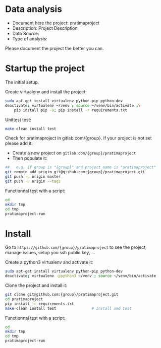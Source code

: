 # Data analysis
- Document here the project: pratimaproject
- Description: Project Description
- Data Source:
- Type of analysis:

Please document the project the better you can.

# Startup the project

The initial setup.

Create virtualenv and install the project:
```bash
sudo apt-get install virtualenv python-pip python-dev
deactivate; virtualenv ~/venv ; source ~/venv/bin/activate ;\
    pip install pip -U; pip install -r requirements.txt
```

Unittest test:
```bash
make clean install test
```

Check for pratimaproject in gitlab.com/{group}.
If your project is not set please add it:

- Create a new project on `gitlab.com/{group}/pratimaproject`
- Then populate it:

```bash
##   e.g. if group is "{group}" and project_name is "pratimaproject"
git remote add origin git@github.com:{group}/pratimaproject.git
git push -u origin master
git push -u origin --tags
```

Functionnal test with a script:

```bash
cd
mkdir tmp
cd tmp
pratimaproject-run
```

# Install

Go to `https://github.com/{group}/pratimaproject` to see the project, manage issues,
setup you ssh public key, ...

Create a python3 virtualenv and activate it:

```bash
sudo apt-get install virtualenv python-pip python-dev
deactivate; virtualenv -ppython3 ~/venv ; source ~/venv/bin/activate
```

Clone the project and install it:

```bash
git clone git@github.com:{group}/pratimaproject.git
cd pratimaproject
pip install -r requirements.txt
make clean install test                # install and test
```
Functionnal test with a script:

```bash
cd
mkdir tmp
cd tmp
pratimaproject-run
```
